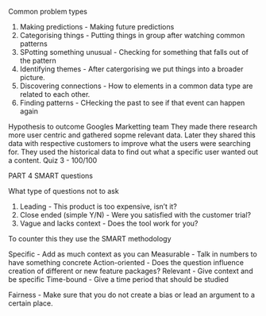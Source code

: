 Common problem types
1. Making predictions - Making future predictions 
2. Categorising things - Putting things in group after watching common patterns
3. SPotting something unusual - Checking for something that falls out of the pattern
4. Identifying themes - After catergorising we put things into a broader picture.
5. Discovering connections - How to elements in a common data type are related to each other.
6. Finding patterns - CHecking the past to see if that event can happen again 

Hypothesis to outcome
Googles Marketting team 
They made there research more user centric and gathered sopme relevant data. Later they shared this data with respective customers to improve what the users were searching for. They used the historical data to find out what a specific user wanted out a content.
Quiz 3 - 
100/100

PART 4 
SMART questions 

What type of questions not to ask 
1. Leading -  This product is too expensive, isn’t it?
2. Close ended (simple Y/N) - Were you satisfied with the customer trial?
3. Vague and lacks context -  Does the tool work for you?

To counter this they use the SMART methodology 

Specific -  Add as much context as you can 
Measurable - Talk in numbers to have something concrete 
Action-oriented - Does the question influence creation of different or new feature packages?
Relevant - Give context and be specific 
Time-bound - Give a time period that should be studied 

Fairness - Make sure that you do not create a bias or lead an argument to a certain place.